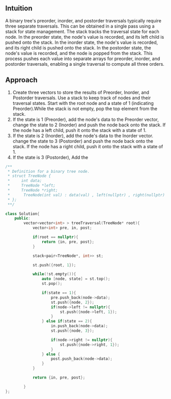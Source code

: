 ## Intuition

A binary tree's preorder, inorder, and postorder traversals typically require three separate traversals. This can be obtained in a single pass using a stack for state management. The stack tracks the traversal state for each node. In the preorder state, the node's value is recorded, and its left child is pushed onto the stack. In the inorder state, the node's value is recorded, and its right child is pushed onto the stack. In the postorder state, the node's value is recorded, and the node is popped from the stack. This process pushes each value into separate arrays for preorder, inorder, and postorder traversals, enabling a single traversal to compute all three orders.

## Approach

1. Create three vectors to store the results of Preorder, Inorder, and Postorder traversals. Use a stack to keep track of nodes and their traversal states. Start with the root node and a state of 1 (indicating Preorder).While the stack is not empty, pop the top element from the stack.
2. If the state is 1 (Preorder), add the node's data to the Preorder vector, change the state to 2 (Inorder) and push the node back onto the stack. If the node has a left child, push it onto the stack with a state of 1.
3. If the state is 2 (Inorder), add the node's data to the Inorder vector. change the state to 3 (Postorder) and push the node back onto the stack. If the node has a right child, push it onto the stack with a state of 1.
4. If the state is 3 (Postorder), Add the
```cpp
/**
 * Definition for a binary tree node.
 * struct TreeNode {
 *     int data;
 *     TreeNode *left;
 *     TreeNode *right;
 *      TreeNode(int val) : data(val) , left(nullptr) , right(nullptr) {}
 * };
 **/

class Solution{
	public:
		vector<vector<int> > treeTraversal(TreeNode* root){
			vector<int> pre, in, post;

            if(root == nullptr){
                return {in, pre, post};
            }

            stack<pair<TreeNode*, int>> st;

            st.push({root, 1});

            while(!st.empty()){
                auto [node, state] = st.top();
                st.pop();

                if(state == 1){
                    pre.push_back(node->data);
                    st.push({node, 2});
                    if(node->left != nullptr){
                        st.push({node->left, 1});
                    }
                } else if(state == 2){
                    in.push_back(node->data);
                    st.push({node, 3});

                    if(node->right != nullptr){
                        st.push({node->right, 1});
                    }
                } else {
                    post.push_back(node->data);
                }
            } 

            return {in, pre, post};

		}
};
```